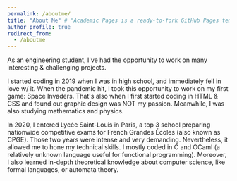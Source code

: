 ```yaml
---
permalink: /aboutme/
title: "About Me" # "Academic Pages is a ready-to-fork GitHub Pages template for academic personal websites"
author_profile: true
redirect_from: 
  - /aboutme
---
```


As an engineering student, I've had the opportunity to work on many interesting & challenging projects. 

I started coding in 2019 when I was in high school, and immediately fell in love w/ it. When the pandemic hit, I took this opportunity to work on my first game: Space Invaders. That's also when I first started coding in HTML & CSS and found out graphic design was NOT my passion. Meanwhile, I was also studying mathematics and physics. 

In 2020, I entered Lycée Saint-Louis in Paris, a top 3 school preparing nationwide competitive exams for French Grandes Écoles (also known as CPGE). Those two years were intense and very demanding. Nevertheless, it allowed me to hone my technical skills. I mostly coded in C and OCaml (a relatively unknown language useful for functional programming). Moreover, I also learned in-depth theoretical knowledge about computer science, like formal languages, or automata theory. 

<!-- In 2023, I was accepted to Enseirb-Matmeca.  -->

